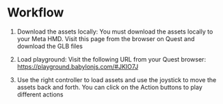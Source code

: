 # Workflow
1. Download the assets locally: You must download the assets locally to your Meta HMD. Visit this page from the browser on Quest and download the GLB files

2. Load playground: Visit the following URL from your Quest browser:
https://playground.babylonjs.com/#JKIO7J

3. Use the right controller to load assets and use the joystick to move the assets back and forth. You can click on the Action buttons to play different actions

